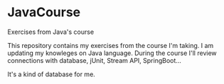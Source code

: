 # JavaCourse

Exercises from Java's course

This repository contains my exercises from the course I'm taking. 
I am updating my knowleges on Java language. During the course I'll review connections with database, jUnit, Stream API, SpringBoot... 

It's a kind of database for me.
